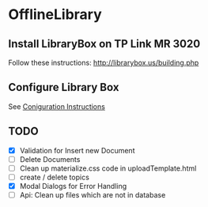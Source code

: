 # OfflineLibrary

## Install LibraryBox on TP Link MR 3020

Follow these instructions: <http://librarybox.us/building.php>

## Configure Library Box

See [Coniguration Instructions](docs/configure.md)

## TODO

* [x] Validation for Insert new Document
* [ ] Delete Documents 
* [ ] Clean up materialize.css code in uploadTemplate.html
* [ ] create / delete topics
* [x] Modal Dialogs for Error Handling
* [ ] Api: Clean up files which are not in database